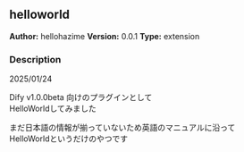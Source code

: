 ## helloworld

**Author:** hellohazime
**Version:** 0.0.1
**Type:** extension

### Description

2025/01/24

Dify v1.0.0beta 向けのプラグインとして  
HelloWorldしてみました  
  
まだ日本語の情報が揃っていないため英語のマニュアルに沿って  
HelloWorldというだけのやつです



